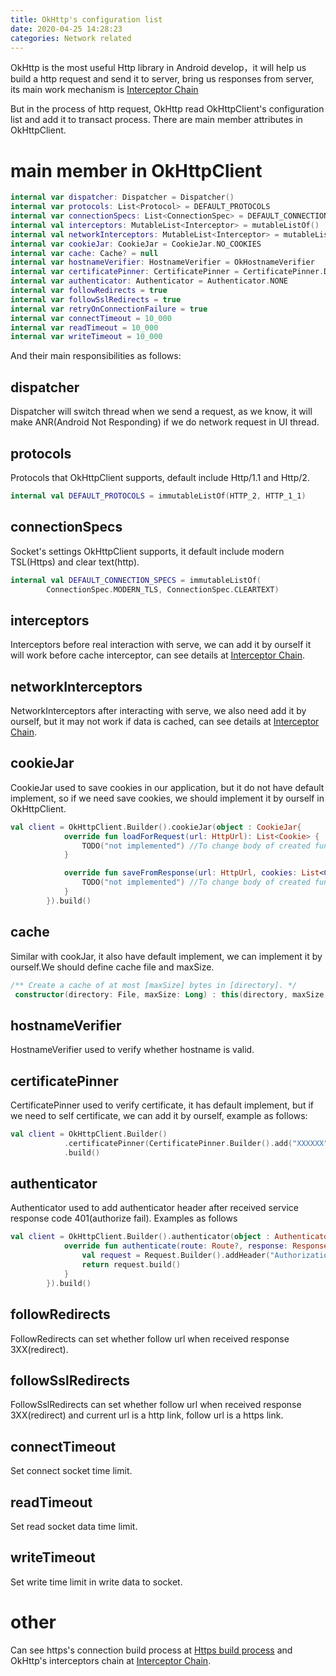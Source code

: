 ```yaml
---
title: OkHttp's configuration list
date: 2020-04-25 14:28:23
categories: Network related
---
```


OkHttp is the most useful Http library in Android develop，it will help us build a http request and send it to server, bring us responses from server, its main work mechanism is [Interceptor Chain]([https://wongzhenyu.cn/2018/09/10/OkHttp%E4%B8%AD%E6%8B%A6%E6%88%AA%E5%99%A8%E6%B5%81%E7%A8%8B%E8%A7%A3%E6%9E%90/](https://wongzhenyu.cn/2018/09/10/OkHttp中拦截器流程解析/))

But in the process of http request, OkHttp read OkHttpClient's configuration list and add it to transact process. There are main member attributes in OkHttpClient.

# main member in OkHttpClient 

```kotlin
internal var dispatcher: Dispatcher = Dispatcher()
internal var protocols: List<Protocol> = DEFAULT_PROTOCOLS
internal var connectionSpecs: List<ConnectionSpec> = DEFAULT_CONNECTION_SPECS
internal val interceptors: MutableList<Interceptor> = mutableListOf()
internal val networkInterceptors: MutableList<Interceptor> = mutableListOf()
internal var cookieJar: CookieJar = CookieJar.NO_COOKIES
internal var cache: Cache? = null
internal var hostnameVerifier: HostnameVerifier = OkHostnameVerifier
internal var certificatePinner: CertificatePinner = CertificatePinner.DEFAULT
internal var authenticator: Authenticator = Authenticator.NONE
internal var followRedirects = true
internal var followSslRedirects = true
internal var retryOnConnectionFailure = true
internal var connectTimeout = 10_000
internal var readTimeout = 10_000
internal var writeTimeout = 10_000
```

And their main responsibilities as follows:

## dispatcher

Dispatcher will switch thread when we send a request, as we know, it will make ANR(Android Not Responding) if we do network request in UI thread.

## protocols

Protocols that OkHttpClient supports, default include Http/1.1 and Http/2.

```kotlin
internal val DEFAULT_PROTOCOLS = immutableListOf(HTTP_2, HTTP_1_1)
```

## connectionSpecs

Socket's settings OkHttpClient supports, it default include modern TSL(Https) and clear text(http).

```kotlin
internal val DEFAULT_CONNECTION_SPECS = immutableListOf(
        ConnectionSpec.MODERN_TLS, ConnectionSpec.CLEARTEXT)
``` 

## interceptors

Interceptors before real interaction with serve, we can add it by ourself it will work before cache interceptor, can see details at [Interceptor Chain]([https://wongzhenyu.cn/2018/09/10/OkHttp%E4%B8%AD%E6%8B%A6%E6%88%AA%E5%99%A8%E6%B5%81%E7%A8%8B%E8%A7%A3%E6%9E%90/](https://wongzhenyu.cn/2018/09/10/OkHttp中拦截器流程解析/)).

## networkInterceptors

NetworkInterceptors after interacting with serve, we also need add it by ourself, but it may not work if data is cached, can see details at [Interceptor Chain]([https://wongzhenyu.cn/2018/09/10/OkHttp%E4%B8%AD%E6%8B%A6%E6%88%AA%E5%99%A8%E6%B5%81%E7%A8%8B%E8%A7%A3%E6%9E%90/](https://wongzhenyu.cn/2018/09/10/OkHttp中拦截器流程解析/)).


## cookieJar

CookieJar used to save cookies in our application, but it do not have default implement, so if we need save cookies, we should implement it by ourself in OkHttpClient.

```kotlin
val client = OkHttpClient.Builder().cookieJar(object : CookieJar{
            override fun loadForRequest(url: HttpUrl): List<Cookie> {
                TODO("not implemented") //To change body of created functions use File | Settings | File Templates.
            }

            override fun saveFromResponse(url: HttpUrl, cookies: List<Cookie>) {
                TODO("not implemented") //To change body of created functions use File | Settings | File Templates.
            }
        }).build()
``` 

## cache

Similar with cookJar, it also have default implement, we can implement it by ourself.We should define cache file and maxSize.

```kotlin
/** Create a cache of at most [maxSize] bytes in [directory]. */
 constructor(directory: File, maxSize: Long) : this(directory, maxSize, FileSystem.SYSTEM)
```

## hostnameVerifier

HostnameVerifier used to verify whether hostname is valid.


## certificatePinner

CertificatePinner used to verify certificate, it has default implement, but if we need to self certificate, we can add it by ourself, example as follows:

```kotlin
val client = OkHttpClient.Builder()
            .certificatePinner(CertificatePinner.Builder().add("XXXXXX").add("XXXXXX").build())
            .build()
```

## authenticator

Authenticator used to add authenticator header after received service response code 401(authorize fail). Examples as follows

```kotlin
val client = OkHttpClient.Builder().authenticator(object : Authenticator{
            override fun authenticate(route: Route?, response: Response): Request? {
                val request = Request.Builder().addHeader("Authorization", " Bearer <XXXXXXX>")
                return request.build()
            }
        }).build()
```


## followRedirects

FollowRedirects can set whether follow url when received response 3XX(redirect).



## followSslRedirects

FollowSslRedirects can set whether follow url when received response 3XX(redirect) and current url is a http link, follow url is a https link.

## connectTimeout

Set connect socket time limit.

## readTimeout

Set read socket data time limit.

## writeTimeout

Set write time limit in write data to socket.

# other

Can see https's connection build process at [Https build process]([https://wongzhenyu.cn/2018/07/15/Https%E8%BF%9E%E6%8E%A5%E5%BB%BA%E7%AB%8B%E8%BF%87%E7%A8%8B/](https://wongzhenyu.cn/2018/07/15/Https连接建立过程/)) and OkHttp's interceptors chain at [Interceptor Chain]([https://wongzhenyu.cn/2018/09/10/OkHttp%E4%B8%AD%E6%8B%A6%E6%88%AA%E5%99%A8%E6%B5%81%E7%A8%8B%E8%A7%A3%E6%9E%90/](https://wongzhenyu.cn/2018/09/10/OkHttp中拦截器流程解析/)).